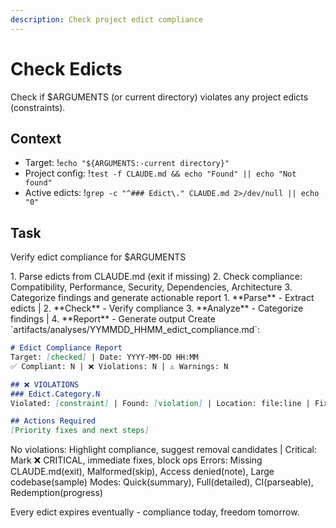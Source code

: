 ```yaml
---
description: Check project edict compliance
---
```


# Check Edicts

Check if $ARGUMENTS (or current directory) violates any project edicts (constraints).

## Context
- Target: !`echo "${ARGUMENTS:-current directory}"`
- Project config: !`test -f CLAUDE.md && echo "Found" || echo "Not found"`
- Active edicts: !`grep -c "^### Edict\." CLAUDE.md 2>/dev/null || echo "0"`

## Task

<task>Verify edict compliance for $ARGUMENTS</task>

<requirements>
1. Parse edicts from CLAUDE.md (exit if missing)
2. Check compliance: Compatibility, Performance, Security, Dependencies, Architecture  
3. Categorize findings and generate actionable report
</requirements>

<phases>
1. **Parse** - Extract edicts | 2. **Check** - Verify compliance
3. **Analyze** - Categorize findings | 4. **Report** - Generate output
</phases>

<output>
Create `artifacts/analyses/YYMMDD_HHMM_edict_compliance.md`:

```markdown
# Edict Compliance Report  
Target: [checked] | Date: YYYY-MM-DD HH:MM
✅ Compliant: N | ❌ Violations: N | ⚠️ Warnings: N

## ❌ VIOLATIONS
### Edict.Category.N
Violated: [constraint] | Found: [violation] | Location: file:line | Fix: [change]

## Actions Required
[Priority fixes and next steps]
```
</output>

<conditional>
No violations: Highlight compliance, suggest removal candidates | Critical: Mark ❌ CRITICAL, immediate fixes, block ops
Errors: Missing CLAUDE.md(exit), Malformed(skip), Access denied(note), Large codebase(sample)
Modes: Quick(summary), Full(detailed), CI(parseable), Redemption(progress)
</conditional>

Every edict expires eventually - compliance today, freedom tomorrow.